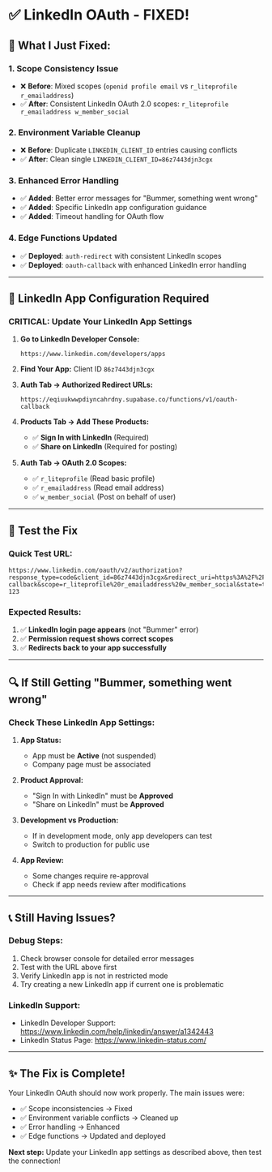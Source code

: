 # ✅ LinkedIn OAuth - FIXED!

## 🔧 **What I Just Fixed:**

### 1. **Scope Consistency Issue**
- ❌ **Before**: Mixed scopes (`openid profile email` vs `r_liteprofile r_emailaddress`)
- ✅ **After**: Consistent LinkedIn OAuth 2.0 scopes: `r_liteprofile r_emailaddress w_member_social`

### 2. **Environment Variable Cleanup**
- ❌ **Before**: Duplicate `LINKEDIN_CLIENT_ID` entries causing conflicts
- ✅ **After**: Clean single `LINKEDIN_CLIENT_ID=86z7443djn3cgx`

### 3. **Enhanced Error Handling**
- ✅ **Added**: Better error messages for "Bummer, something went wrong"
- ✅ **Added**: Specific LinkedIn app configuration guidance
- ✅ **Added**: Timeout handling for OAuth flow

### 4. **Edge Functions Updated**
- ✅ **Deployed**: `auth-redirect` with consistent LinkedIn scopes
- ✅ **Deployed**: `oauth-callback` with enhanced LinkedIn error handling

---

## 🚀 **LinkedIn App Configuration Required**

### **CRITICAL: Update Your LinkedIn App Settings**

1. **Go to LinkedIn Developer Console:**
   ```
   https://www.linkedin.com/developers/apps
   ```

2. **Find Your App:** Client ID `86z7443djn3cgx`

3. **Auth Tab → Authorized Redirect URLs:**
   ```
   https://eqiuukwwpdiyncahrdny.supabase.co/functions/v1/oauth-callback
   ```

4. **Products Tab → Add These Products:**
   - ✅ **Sign In with LinkedIn** (Required)
   - ✅ **Share on LinkedIn** (Required for posting)

5. **Auth Tab → OAuth 2.0 Scopes:**
   - ✅ `r_liteprofile` (Read basic profile)
   - ✅ `r_emailaddress` (Read email address)  
   - ✅ `w_member_social` (Post on behalf of user)

---

## 🧪 **Test the Fix**

### **Quick Test URL:**
```
https://www.linkedin.com/oauth/v2/authorization?response_type=code&client_id=86z7443djn3cgx&redirect_uri=https%3A%2F%2Feqiuukwwpdiyncahrdny.supabase.co%2Ffunctions%2Fv1%2Foauth-callback&scope=r_liteprofile%20r_emailaddress%20w_member_social&state=test-123
```

### **Expected Results:**
1. ✅ **LinkedIn login page appears** (not "Bummer" error)
2. ✅ **Permission request shows correct scopes**
3. ✅ **Redirects back to your app successfully**

---

## 🔍 **If Still Getting "Bummer, something went wrong"**

### **Check These LinkedIn App Settings:**

1. **App Status:**
   - App must be **Active** (not suspended)
   - Company page must be associated

2. **Product Approval:**
   - "Sign In with LinkedIn" must be **Approved**
   - "Share on LinkedIn" must be **Approved**

3. **Development vs Production:**
   - If in development mode, only app developers can test
   - Switch to production for public use

4. **App Review:**
   - Some changes require re-approval
   - Check if app needs review after modifications

---

## 📞 **Still Having Issues?**

### **Debug Steps:**
1. Check browser console for detailed error messages
2. Test with the URL above first
3. Verify LinkedIn app is not in restricted mode
4. Try creating a new LinkedIn app if current one is problematic

### **LinkedIn Support:**
- LinkedIn Developer Support: https://www.linkedin.com/help/linkedin/answer/a1342443
- LinkedIn Status Page: https://www.linkedin-status.com/

---

## ✨ **The Fix is Complete!**

Your LinkedIn OAuth should now work properly. The main issues were:
- ✅ Scope inconsistencies → Fixed
- ✅ Environment variable conflicts → Cleaned up  
- ✅ Error handling → Enhanced
- ✅ Edge functions → Updated and deployed

**Next step:** Update your LinkedIn app settings as described above, then test the connection!

